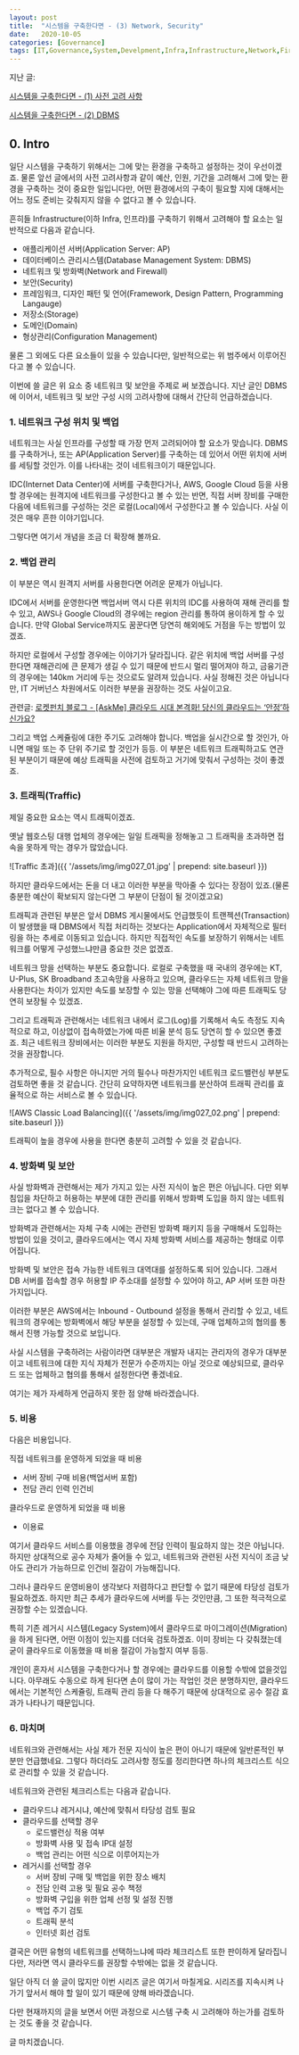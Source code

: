 ```yaml
---
layout: post
title:  "시스템을 구축한다면 - (3) Network, Security"
date:   2020-10-05
categories: [Governance]
tags: [IT,Governance,System,Develpment,Infra,Infrastructure,Network,Firewall,Security,Todolist,Checklist,Requirement]
---
```


지난 글:

[시스템을 구축한다면 - (1) 사전 고려 사항](2020-09-28-Development-Intro.md)

[시스템을 구축한다면 - (2) DBMS](2020-10-04-Development-DBMS.md)

## 0. Intro

일단 시스템을 구축하기 위해서는 그에 맞는 환경을 구축하고 설정하는 것이 우선이겠죠. 물론 앞선 글에서의 사전 고려사항과 같이 예산, 인원, 기간을 고려해서 그에 맞는 환경을 구축하는 것이 중요한 일입니다만, 어떤 환경에서의 구축이 필요할 지에 대해서는 어느 정도 준비는 갖춰지지 않을 수 없다고 볼 수 있습니다.

흔히들 Infrastructure(이하 Infra, 인프라)를 구축하기 위해서 고려해야 할 요소는 일반적으로 다음과 같습니다.

+ 애플리케이션 서버(Application Server: AP)
+ 데이터베이스 관리시스템(Database Management System: DBMS)
+ 네트워크 및 방화벽(Network and Firewall)
+ 보안(Security)
+ 프레임워크, 디자인 패턴 및 언어(Framework, Design Pattern, Programming Langauge)
+ 저장소(Storage)
+ 도메인(Domain)
+ 형상관리(Configuration Management)

물론 그 외에도 다른 요소들이 있을 수 있습니다만, 일반적으로는 위 범주에서 이루어진다고 볼 수 있습니다.

이번에 쓸 글은 위 요소 중 네트워크 및 보안을 주제로 써 보겠습니다. 지난 글인 DBMS에 이어서, 네트워크 및 보안 구성 시의 고려사항에 대해서 간단히 언급하겠습니다.


### 1. 네트워크 구성 위치 및 백업

네트워크는 사실 인프라를 구성할 때 가장 먼저 고려되어야 할 요소가 맞습니다. DBMS를 구축하거나, 또는 AP(Application Server)를 구축하는 데 있어서 어떤 위치에 서버를 세팅할 것인가. 이를 나타내는 것이 네트워크이기 때문입니다.

IDC(Internet Data Center)에 서버를 구축한다거나, AWS, Google Cloud 등을 사용할 경우에는 원격지에 네트워크를 구성한다고 볼 수 있는 반면, 직접 서버 장비를 구매한 다음에 네트워크를 구성하는 것은 로컬(Local)에서 구성한다고 볼 수 있습니다. 사실 이것은 매우 흔한 이야기입니다.

그렇다면 여기서 개념을 조금 더 확장해 볼까요.


### 2. 백업 관리

이 부분은 역시 원격지 서버를 사용한다면 어려운 문제가 아닙니다.

IDC에서 서버를 운영한다면 백업서버 역시 다른 위치의 IDC를 사용하여 재해 관리를 할 수 있고, AWS나 Google Cloud의 경우에는 region 관리를 통하여 용이하게 할 수 있습니다. 만약 Global Service까지도 꿈꾼다면 당연히 해외에도 거점을 두는 방법이 있겠죠.

하지만 로컬에서 구성할 경우에는 이야기가 달라집니다. 같은 위치에 백업 서버를 구성한다면 재해관리에 큰 문제가 생길 수 있기 때문에 반드시 멀리 떨어져야 하고, 금융기관의 경우에는 140km 거리에 두는 것으로도 알려져 있습니다. 사실 정해진 것은 아닙니다만, IT 거버넌스 차원에서도 이러한 부분을 권장하는 것도 사실이고요.

관련글: [로켓펀치 블로그 - [AskMe] 클라우드 시대 본격화! 당신의 클라우드는 ‘안정’하신가요?](https://blog.rocketpunch.com/2018/12/26/askme-cloud/)

그리고 백업 스케쥴링에 대한 주기도 고려해야 합니다. 백업을 실시간으로 할 것인가, 아니면 매일 또는 주 단위 주기로 할 것인가 등등. 이 부분은 네트워크 트래픽하고도 연관된 부분이기 때문에 예상 트래픽을 사전에 검토하고 거기에 맞춰서 구성하는 것이 좋겠죠.

### 3. 트래픽(Traffic)

제일 중요한 요소는 역시 트래픽이겠죠. 

옛날 웹호스팅 대행 업체의 경우에는 일일 트래픽을 정해놓고 그 트래픽을 초과하면 접속을 못하게 막는 경우가 많았습니다. 

![Traffic 초과]({{ '/assets/img/img027_01.jpg' | prepend: site.baseurl }})

하지만 클라우드에서는 돈을 더 내고 이러한 부분을 막아줄 수 있다는 장점이 있죠.(물론 충분한 예산이 확보되지 않는다면 그 부분이 단점이 될 것이겠고요)

트래픽과 관련된 부분은 앞서 DBMS 게시물에서도 언급했듯이 트랜젝션(Transaction)이 발생했을 때 DBMS에서 직접 처리하는 것보다는 Application에서 자체적으로 필터링을 하는 추세로 이동되고 있습니다. 하지만 직접적인 속도를 보장하기 위해서는 네트워크를 어떻게 구성했느냐만큼 중요한 것은 없겠죠.

네트워크 망을 선택하는 부분도 중요합니다. 로컬로 구축했을 때 국내의 경우에는 KT, U-Plus, SK Broadband 초고속망을 사용하고 있으며, 클라우드는 자체 네트워크 망을 사용한다는 차이가 있지만 속도를 보장할 수 있는 망을 선택해야 그에 따른 트래픽도 당연히 보장될 수 있겠죠.

그리고 트래픽과 관련해서는 네트워크 내에서 로그(Log)를 기록해서 속도 측정도 지속적으로 하고, 이상없이 접속하였는가에 따른 비율 분석 등도 당연히 할 수 있으면 좋겠죠. 최근 네트워크 장비에서는 이러한 부분도 지원을 하지만, 구성할 때 반드시 고려하는 것을 권장합니다.

추가적으로, 필수 사항은 아니지만 거의 필수나 마찬가지인 네트워크 로드밸런싱 부분도 검토하면 좋을 것 같습니다. 간단히 요약하자면 네트워크를 분산하여 트래픽 관리를 효율적으로 하는 서비스로 볼 수 있습니다.

![AWS Classic Load Balancing]({{ '/assets/img/img027_02.png' | prepend: site.baseurl }})

트래픽이 높을 경우에 사용을 한다면 충분히 고려할 수 있을 것 같습니다.

### 4. 방화벽 및 보안

사실 방화벽과 관련해서는 제가 가지고 있는 사전 지식이 높은 편은 아닙니다. 다만 외부 침입을 차단하고 허용하는 부분에 대한 관리를 위해서 방화벽 도입을 하지 않는 네트워크는 없다고 볼 수 있습니다.

방화벽과 관련해서는 자체 구축 시에는 관련된 방화벽 패키지 등을 구매해서 도입하는 방법이 있을 것이고, 클라우드에서는 역시 자체 방화벽 서비스를 제공하는 형태로 이루어집니다.

방화벽 및 보안은 접속 가능한 네트워크 대역대를 설정하도록 되어 있습니다. 그래서 DB 서버를 접속할 경우 허용할 IP 주소대를 설정할 수 있어야 하고, AP 서버 또한 마찬가지입니다.

이러한 부분은 AWS에서는 Inbound - Outbound 설정을 통해서 관리할 수 있고, 네트워크의 경우에는 방화벽에서 해당 부분을 설정할 수 있는데, 구매 업체하고의 협의를 통해서 진행 가능할 것으로 보입니다.

사실 시스템을 구축하려는 사람이라면 대부분은 개발자 내지는 관리자의 경우가 대부분이고 네트워크에 대한 지식 자체가 전문가 수준까지는 아닐 것으로 예상되므로, 클라우드 또는 업체하고 협의를 통해서 설정한다면 좋겠네요.

여기는 제가 자세하게 언급하지 못한 점 양해 바라겠습니다.

### 5. 비용

다음은 비용입니다.

직접 네트워크를 운영하게 되었을 때 비용

+ 서버 장비 구매 비용(백업서버 포함)
+ 전담 관리 인력 인건비

클라우드로 운영하게 되었을 때 비용

+ 이용료

여기서 클라우드 서비스를 이용했을 경우에 전담 인력이 필요하지 않는 것은 아닙니다. 하지만 상대적으로 공수 자체가 줄어들 수 있고, 네트워크와 관련된 사전 지식이 조금 낮아도 관리가 가능하므로 인건비 절감이 가능해집니다.

그러나 클라우드 운영비용이 생각보다 저렴하다고 판단할 수 없기 때문에 타당성 검토가 필요하겠죠. 하지만 최근 추세가 클라우드에 서버를 두는 것인만큼, 그 또한 적극적으로 권장할 수는 있겠습니다.

특히 기존 레거시 시스템(Legacy System)에서 클라우드로 마이그레이션(Migration)을 하게 된다면, 어떤 이점이 있는지를 더더욱 검토하겠죠. 이미 장비는 다 갖춰졌는데 굳이 클라우드로 이동했을 때 비용 절감이 가능할지 여부 등등.

개인이 혼자서 시스템을 구축한다거나 할 경우에는 클라우드를 이용할 수밖에 없을것입니다. 아무래도 수동으로 하게 된다면 손이 많이 가는 작업인 것은 분명하지만, 클라우드에서는 기본적인 스케쥴링, 트래픽 관리 등을 다 해주기 때문에 상대적으로 공수 절감 효과가 나타나기 때문입니다.

### 6. 마치며

네트워크와 관련해서는 사실 제가 전문 지식이 높은 편이 아니기 때문에 일반론적인 부분만 언급했네요. 그렇다 하더라도 고려사항 정도를 정리한다면 하나의 체크리스트 식으로 관리할 수 있을 것 같습니다.

네트워크와 관련된 체크리스트는 다음과 같습니다.

+ 클라우드냐 레거시냐, 예산에 맞춰서 타당성 검토 필요
+ 클라우드를 선택할 경우
  + 로드밸런싱 적용 여부
  + 방화벽 사용 및 접속 IP대 설정
  + 백업 관리는 어떤 식으로 이루어지는가
+ 레거시를 선택할 경우
  + 서버 장비 구매 및 백업을 위한 장소 배치
  + 전담 인력 고용 및 필요 공수 책정
  + 방화벽 구입을 위한 업체 선정 및 설정 진행
  + 백업 주기 검토 
  + 트래픽 분석
  + 인터넷 회선 검토


결국은 어떤 유형의 네트워크를 선택하느냐에 따라 체크리스트 또한 판이하게 달라집니다만, 저라면 역시 클라우드를 권장할 수밖에는 없을 것 같습니다.

일단 아직 더 쓸 글이 많지만 이번 시리즈 글은 여기서 마칠게요.
시리즈를 지속시켜 나가기 앞서서 해야 할 일이 있기 때문에 양해 바라겠습니다.

다만 현재까지의 글을 보면서 어떤 과정으로 시스템 구축 시 고려해야 하는가를 검토하는 것도 좋을 것 같습니다.

글 마치겠습니다.